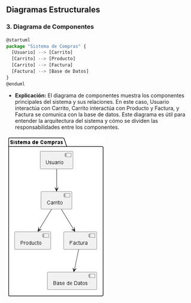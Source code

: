 ## Diagramas Estructurales

### 3. Diagrama de Componentes
```js
@startuml
package "Sistema de Compras" {
  [Usuario] --> [Carrito]
  [Carrito] --> [Producto]
  [Carrito] --> [Factura]
  [Factura] --> [Base de Datos]
}
@enduml
```
- **Explicación:** El diagrama de componentes muestra los componentes principales del sistema y sus relaciones. En este caso, Usuario interactúa con Carrito, Carrito interactúa con Producto y Factura, y Factura se comunica con la base de datos. Este diagrama es útil para entender la arquitectura del sistema y cómo se dividen las responsabilidades entre los componentes.

![Diagrama de componentes](Diagrama-3.png)